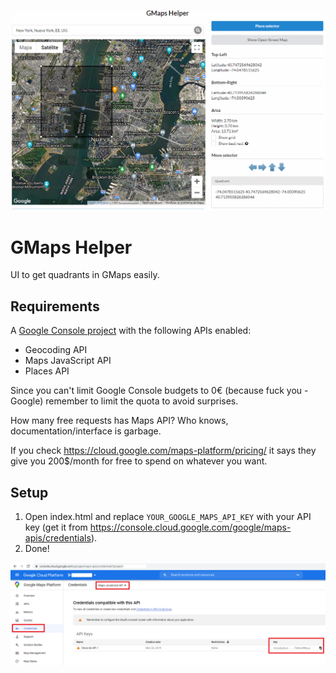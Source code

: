 ![preview](https://raw.githubusercontent.com/tetreum/gmaps-helper/main/readme-images/preview.gif)

# GMaps Helper

UI to get quadrants in GMaps easily.

## Requirements

A [Google Console project](https://console.cloud.google.com/google/) with the following APIs enabled:
- Geocoding API
- Maps JavaScript API
- Places API

Since you can't limit Google Console budgets to 0€ (because fuck you -Google) remember to limit the quota to avoid surprises.

How many free requests has Maps API? Who knows, documentation/interface is garbage. 

If you check https://cloud.google.com/maps-platform/pricing/ it says they give you 200$/month for free to spend on whatever you want.

## Setup

1. Open index.html and replace `YOUR_GOOGLE_MAPS_API_KEY` with your API key (get it from https://console.cloud.google.com/google/maps-apis/credentials).
2. Done!


![preview](https://raw.githubusercontent.com/tetreum/gmaps-helper/main/readme-images/1.png)
